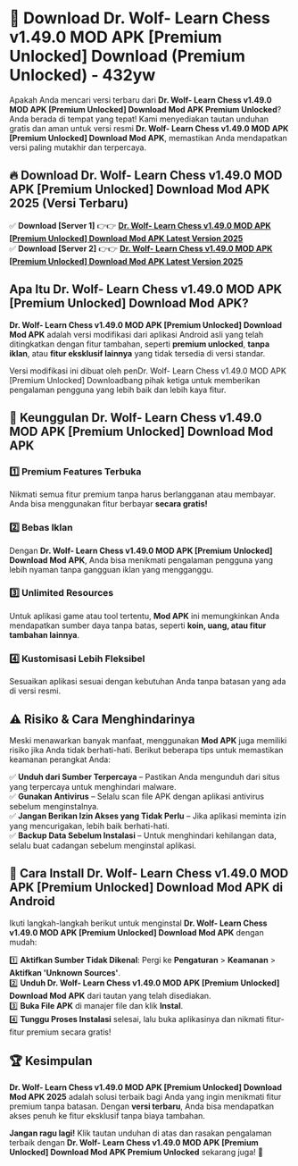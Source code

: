 # 🎯 Download Dr. Wolf- Learn Chess v1.49.0 MOD APK [Premium Unlocked] Download (Premium Unlocked) -  432yw

Apakah Anda mencari versi terbaru dari **Dr. Wolf- Learn Chess v1.49.0 MOD APK [Premium Unlocked] Download Mod APK Premium Unlocked**? Anda berada di tempat yang tepat! Kami menyediakan tautan unduhan gratis dan aman untuk versi resmi **Dr. Wolf- Learn Chess v1.49.0 MOD APK [Premium Unlocked] Download Mod APK**, memastikan Anda mendapatkan versi paling mutakhir dan terpercaya.

## 🔥 Download Dr. Wolf- Learn Chess v1.49.0 MOD APK [Premium Unlocked] Download Mod APK 2025 (Versi Terbaru)

✅ **Download [Server 1]** 👉👉 [**Dr. Wolf- Learn Chess v1.49.0 MOD APK [Premium Unlocked] Download Mod APK Latest Version 2025**](https://momento.my/?title=Dr._Wolf-_Learn_Chess_v1.49.0_MOD_APK_[Premium_Unlocked]_Download)  
✅ **Download [Server 2]** 👉👉 [**Dr. Wolf- Learn Chess v1.49.0 MOD APK [Premium Unlocked] Download Mod APK Latest Version 2025**](https://momento.my/?title=Dr._Wolf-_Learn_Chess_v1.49.0_MOD_APK_[Premium_Unlocked]_Download)  

## Apa Itu Dr. Wolf- Learn Chess v1.49.0 MOD APK [Premium Unlocked] Download Mod APK?

**Dr. Wolf- Learn Chess v1.49.0 MOD APK [Premium Unlocked] Download Mod APK** adalah versi modifikasi dari aplikasi Android asli yang telah ditingkatkan dengan fitur tambahan, seperti **premium unlocked**, **tanpa iklan**, atau **fitur eksklusif lainnya** yang tidak tersedia di versi standar.

Versi modifikasi ini dibuat oleh penDr. Wolf- Learn Chess v1.49.0 MOD APK [Premium Unlocked] Downloadbang pihak ketiga untuk memberikan pengalaman pengguna yang lebih baik dan lebih kaya fitur.

## 🎯 Keunggulan Dr. Wolf- Learn Chess v1.49.0 MOD APK [Premium Unlocked] Download Mod APK

### 1️⃣ Premium Features Terbuka
Nikmati semua fitur premium tanpa harus berlangganan atau membayar. Anda bisa menggunakan fitur berbayar **secara gratis!**

### 2️⃣ Bebas Iklan
Dengan **Dr. Wolf- Learn Chess v1.49.0 MOD APK [Premium Unlocked] Download Mod APK**, Anda bisa menikmati pengalaman pengguna yang lebih nyaman tanpa gangguan iklan yang mengganggu.

### 3️⃣ Unlimited Resources
Untuk aplikasi game atau tool tertentu, **Mod APK** ini memungkinkan Anda mendapatkan sumber daya tanpa batas, seperti **koin, uang, atau fitur tambahan lainnya**.

### 4️⃣ Kustomisasi Lebih Fleksibel
Sesuaikan aplikasi sesuai dengan kebutuhan Anda tanpa batasan yang ada di versi resmi.

## ⚠️ Risiko & Cara Menghindarinya

Meski menawarkan banyak manfaat, menggunakan **Mod APK** juga memiliki risiko jika Anda tidak berhati-hati. Berikut beberapa tips untuk memastikan keamanan perangkat Anda:

✅ **Unduh dari Sumber Terpercaya** – Pastikan Anda mengunduh dari situs yang terpercaya untuk menghindari malware.  
✅ **Gunakan Antivirus** – Selalu scan file APK dengan aplikasi antivirus sebelum menginstalnya.  
✅ **Jangan Berikan Izin Akses yang Tidak Perlu** – Jika aplikasi meminta izin yang mencurigakan, lebih baik berhati-hati.  
✅ **Backup Data Sebelum Instalasi** – Untuk menghindari kehilangan data, selalu buat cadangan sebelum menginstal aplikasi.

## 📌 Cara Install Dr. Wolf- Learn Chess v1.49.0 MOD APK [Premium Unlocked] Download Mod APK di Android

Ikuti langkah-langkah berikut untuk menginstal **Dr. Wolf- Learn Chess v1.49.0 MOD APK [Premium Unlocked] Download Mod APK** dengan mudah:

1️⃣ **Aktifkan Sumber Tidak Dikenal**: Pergi ke **Pengaturan** > **Keamanan** > **Aktifkan 'Unknown Sources'**.  
2️⃣ **Unduh Dr. Wolf- Learn Chess v1.49.0 MOD APK [Premium Unlocked] Download Mod APK** dari tautan yang telah disediakan.  
3️⃣ **Buka File APK** di manajer file dan klik **Instal**.  
4️⃣ **Tunggu Proses Instalasi** selesai, lalu buka aplikasinya dan nikmati fitur-fitur premium secara gratis!

## 🏆 Kesimpulan

**Dr. Wolf- Learn Chess v1.49.0 MOD APK [Premium Unlocked] Download Mod APK 2025** adalah solusi terbaik bagi Anda yang ingin menikmati fitur premium tanpa batasan. Dengan **versi terbaru**, Anda bisa mendapatkan akses penuh ke fitur eksklusif tanpa biaya tambahan.

**Jangan ragu lagi!** Klik tautan unduhan di atas dan rasakan pengalaman terbaik dengan **Dr. Wolf- Learn Chess v1.49.0 MOD APK [Premium Unlocked] Download Mod APK Premium Unlocked** sekarang juga! 🚀
